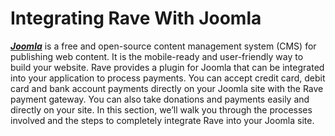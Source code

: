 # Integrating Rave With Joomla

[](https://flutterwavedevelopers.readme.io/docs/joomla)

[***Joomla***](https://www.joomla.org/) [](https://www.joomla.org/)is a free and open-source content management system (CMS) for publishing web content. It is the mobile-ready and user-friendly way to build your website. Rave provides a plugin for Joomla that can be integrated into your application to process payments. You can accept credit card, debit card and bank account payments directly on your Joomla site with the Rave payment gateway. You can also take donations and payments easily and directly on your site. In this section, we’ll walk you through the processes involved and the steps to completely integrate Rave into your Joomla site.